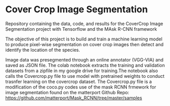 # Cover Crop Image Segmentation
  Repository containing the data, code, and results for the CoverCrop Image Segmentation project with Tensorflow and the MAsk R-CNN framework

  The objective of this project is to build and train a machine learning model to produce pixel-wise segmentation on cover crop images then detect and identify the location of the species.

  Image data was presegmented through an online annotator (VGG-VIA) and saved as JSON file. The colab notebook extracts the training and validation datasets from a zipfile in my google drive for training.The notebook also calls the Covercrop.py file to use model with pretrained weights to conduct trasnfer learning on the covercrop dataset. The Covercrop.py file is a modification of the coco.py codes use of the mask RCNN frmework for image segmentation found on the matterport Github Repo: https://github.com/matterport/Mask_RCNN/tree/master/samples
